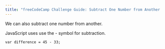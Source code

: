 ```yaml
---
title: "freeCodeCamp Challenge Guide: Subtract One Number from Another with JavaScript"
---
```


We can also subtract one number from another.

JavaScript uses use the - symbol for subtraction.

    var difference = 45 - 33;
